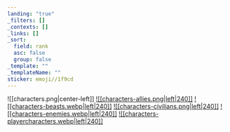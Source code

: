 ```yaml
---
landing: "true"
_filters: []
_contexts: []
_links: []
_sort:
  field: rank
  asc: false
  group: false
_template: ""
_templateName: ""
sticker: emoji//1f9cd
---
```

![[characters.png|center-left]]
<a href="World/Characters/Allies/Allies.md">![[characters-allies.png|left|240]]</a>
<a href="World/Characters/Beasts/Beasts.md">![[characters-beasts.webp|left|240]]</a>
<a href="World/Characters/Civilians/Civilians.md">![[characters-civilians.png|left|240]]</a>
<a href="World/Characters/Enemies/Enemies.md">![[characters-enemies.webp|left|240]]</a>
<a href="World/Characters/Player Characters/Player Characters.md">![[characters-playercharacters.webp|left|240]]</a>
